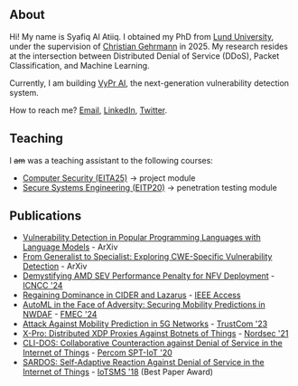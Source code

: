 ## About

Hi! My name is Syafiq Al Atiiq. I obtained my PhD from [Lund University](https://www.lunduniversity.lu.se/), under the supervision of [Christian Gehrmann](https://portal.research.lu.se/en/persons/christian-gehrmann) in 2025. My research resides at the intersection between Distributed Denial of Service (DDoS), Packet Classification, and Machine Learning.

Currently, I am building [VyPr AI](https://vyprai.net/), the next-generation vulnerability detection system.

How to reach me? [Email](mailto:syafiq@vyprai.net), [LinkedIn](https://www.linkedin.com/in/atiiq/), [Twitter](https://twitter.com/0xSYFQ).

## Teaching

I ~~am~~ was a teaching assistant to the following courses:
- [Computer Security (EITA25)](https://kurser.lth.se/kursplaner/21_22%20eng/EITA25.html) -> project module
- [Secure Systems Engineering (EITP20)](https://kurser.lth.se/kursplaner/21_22%20eng/EITP20.html) -> penetration testing module

## Publications

- [Vulnerability Detection in Popular Programming Languages with Language Models](https://arxiv.org/abs/2412.15905) - ArXiv
- [From Generalist to Specialist: Exploring CWE-Specific Vulnerability Detection](https://arxiv.org/abs/2408.02329) - ArXiv
- [Demystifying AMD SEV Performance Penalty for NFV Deployment](https://dl.acm.org/doi/10.1145/3711650.3711651) - [ICNCC '24](https://www.icncc.org/index.html)
- [Regaining Dominance in CIDER and Lazarus](https://ieeexplore.ieee.org/document/10664436) - [IEEE Access](https://ieeeaccess.ieee.org/)
- [AutoML in the Face of Adversity: Securing Mobility Predictions in NWDAF](https://ieeexplore.ieee.org/document/10710314) - [FMEC '24](https://emergingtechnet.org/FMEC2024/)
- [Attack Against Mobility Prediction in 5G Networks](https://ieeexplore.ieee.org/abstract/document/10538840) - [TrustCom '23](https://hpcn.exeter.ac.uk/trustcom2023/)
- [X-Pro: Distributed XDP Proxies Against Botnets of Things](https://link.springer.com/chapter/10.1007/978-3-030-91625-1_4) - [Nordsec '21](https://events.tuni.fi/nordsec2021/)
- [CLI-DOS: Collaborative Counteraction against Denial of Service in the Internet of Things](https://ieeexplore.ieee.org/abstract/document/9156207) - [Percom SPT-IoT '20](https://staff.itee.uq.edu.au/jaga/proceedings/percomworkshops2020/spt-iot2020.html)
- [SARDOS: Self-Adaptive Reaction Against Denial of Service in the Internet of Things](https://ieeexplore.ieee.org/abstract/document/8554819) - [IoTSMS '18](https://emergingtechnet.org/IoTSMS2018/) (Best Paper Award)

<!---google-site-verification: googleb7737efa833c6271.html--->
